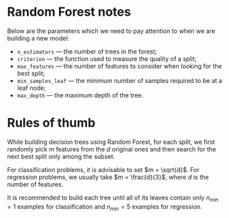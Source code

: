 # Random Forest notes

Below are the parameters which we need to pay attention to when we are building a new model:

- `n_estimators` — the number of trees in the forest;
- `criterion` — the function used to measure the quality of a split;
- `max_features` — the number of features to consider when looking for the best split;
- `min_samples_leaf` — the minimum number of samples required to be at a leaf node;
- `max_depth` — the maximum depth of the tree.

# Rules of thumb

While building decision trees using Random Forest, for each split, we first randomly pick $m$ features from the $d$ original ones and then search for the next best split only among the subset.

For classification problems, it is advisable to set $m = \sqrt{d}$. For regression problems, we usually take $m = \frac{d}{3}$, where $d$ is the number of features. 

It is recommended to build each tree until all of its leaves contain only $n_{min}=1$ examples for classification and $n_{min}=5$ examples for regression.